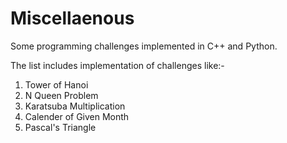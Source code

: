 # Miscellaenous

Some programming challenges implemented in C++ and Python.

The list includes implementation of challenges like:-

1. Tower of Hanoi
2. N Queen Problem
3. Karatsuba Multiplication
4. Calender of Given Month
5. Pascal's Triangle
